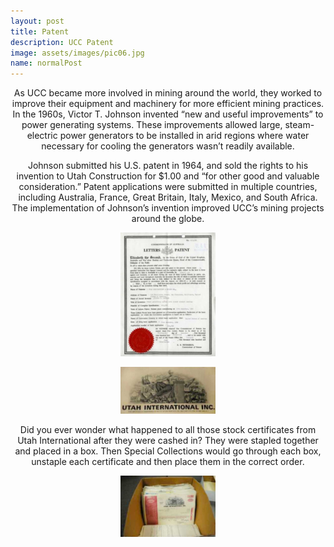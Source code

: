 ```yaml
---
layout: post
title: Patent
description: UCC Patent
image: assets/images/pic06.jpg
name: normalPost
---
```



<div style="text-align:center">

<p>As UCC became more involved in mining around the world, they worked to improve their equipment and machinery for more efficient mining practices. In the 1960s, Victor T. Johnson invented “new and useful improvements” to power generating systems. These improvements allowed large, steam-electric power generators to be installed in arid regions where water necessary for cooling the generators wasn’t readily available.</p>

<p>Johnson submitted his U.S. patent in 1964, and sold the rights to his invention to Utah Construction for $1.00 and “for other good and valuable consideration.” Patent applications were submitted in multiple countries, including Australia, France, Great Britain, Italy, Mexico, and South Africa. The implementation of Johnson’s invention improved UCC’s mining projects around the globe.</p>

<p><img class="patentImg" width="30%" src="/assets/images/patent.jpg"></p> 
<p><img class="patentImg" width="30%" src="/assets/images/patent2.jpg"></p>

<p>Did you ever wonder what happened to all those stock certificates from Utah International after they were cashed in? They were stapled together and placed in a box. Then Special Collections would go through each box, unstaple each certificate and then place them in the correct order.</p>

<p><img class="patentImg" width="30%" src="/assets/images/patent3.jpg"></p>
</div>